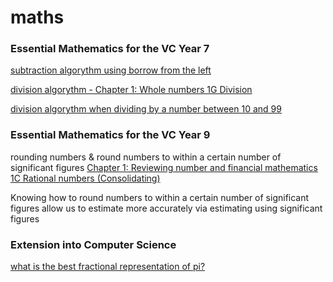 # maths

### Essential Mathematics for the VC Year 7

[subtraction algorythm using borrow from the left](https://www.youtube.com/watch?v=3KZX41dU5ds)

[division algorythm - Chapter 1: Whole numbers 1G Division](http://emac.hotmaths.com.au/link/15869/section)

[division algorythm when dividing by a number between 10 and 99](https://www.youtube.com/watch?v=HdU_rf7eMTI)

### Essential Mathematics for the VC Year 9

rounding numbers & round numbers to within a certain number of significant figures [Chapter 1: Reviewing number and financial mathematics
1C Rational numbers (Consolidating)](http://emac.hotmaths.com.au/link/16221/section)

Knowing how to round numbers to within a certain number of significant figures allow us to estimate more accurately  via estimating using significant figures

### Extension into Computer Science

[what is the best fractional representation of pi?](https://www.wired.com/2011/03/what-is-the-best-fractional-representation-of-pi/)
